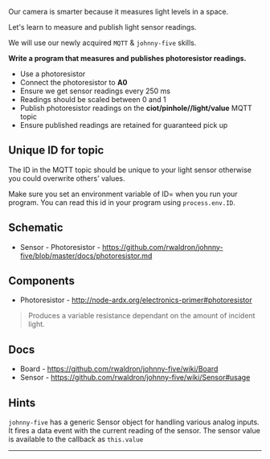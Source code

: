 Our camera is smarter because it measures light levels in a space.

Let's learn to measure and publish light sensor readings.

We will use our newly acquired `MQTT` & `johnny-five` skills.

__Write a program that measures and publishes photoresistor readings.__

* Use a photoresistor
* Connect the photoresistor to **A0**
* Ensure we get sensor readings every 250 ms
* Readings should be scaled between 0 and 1
* Publish photoresistor readings on the **ciot/pinhole/<id>/light/value** MQTT topic
* Ensure published readings are retained for guaranteed pick up

## Unique ID for topic

The ID in the MQTT topic should be unique to your light sensor otherwise you could overwrite others' values.

Make sure you set an environment variable of ID=<yourname> when you run your program. You can read this id in your program using `process.env.ID`.

## Schematic

- Sensor - Photoresistor - https://github.com/rwaldron/johnny-five/blob/master/docs/photoresistor.md

## Components

- Photoresistor - http://node-ardx.org/electronics-primer#photoresistor

> Produces a variable resistance dependant on the amount of incident light.

## Docs

- Board - https://github.com/rwaldron/johnny-five/wiki/Board
- Sensor - https://github.com/rwaldron/johnny-five/wiki/Sensor#usage

## Hints

`johnny-five` has a generic Sensor object for handling various analog inputs.
It fires a data event with the current reading of the sensor.
The sensor value is available to the callback as `this.value`

---
